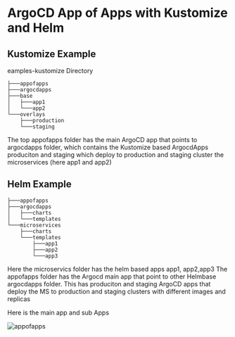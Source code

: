 # ArgoCD App of Apps with Kustomize and Helm

## Kustomize Example

eamples-kustomize Directory

```
├───appofapps
├───argocdapps
├───base
│   ├───app1
│   └───app2
└───overlays
    ├───production
    └───staging
```

The top appofapps folder has the main ArgoCD app that points to 
argocdapps folder, which contains the Kustomize based ArgocdApps
produciton and staging which deploy to production and staging cluster the microservices (here app1 and app2)


## Helm Example

```
├───appofapps
├───argocdapps
│   ├───charts
│   └───templates
└───microservices
    ├───charts
    └───templates
        ├───app1
        ├───app2
        └───app3
```

Here the microservics folder has the helm based apps app1, app2,app3
The appofapps folder has the Argocd main app that point to other Helmbase argocdapps folder. This has produciton and staging ArgoCD apps that deploy the MS to production and staging clusters with different images and replicas

Here is the main app and sub Apps

![appofapps](https://i.imgur.com/lzgiRBV.png)


